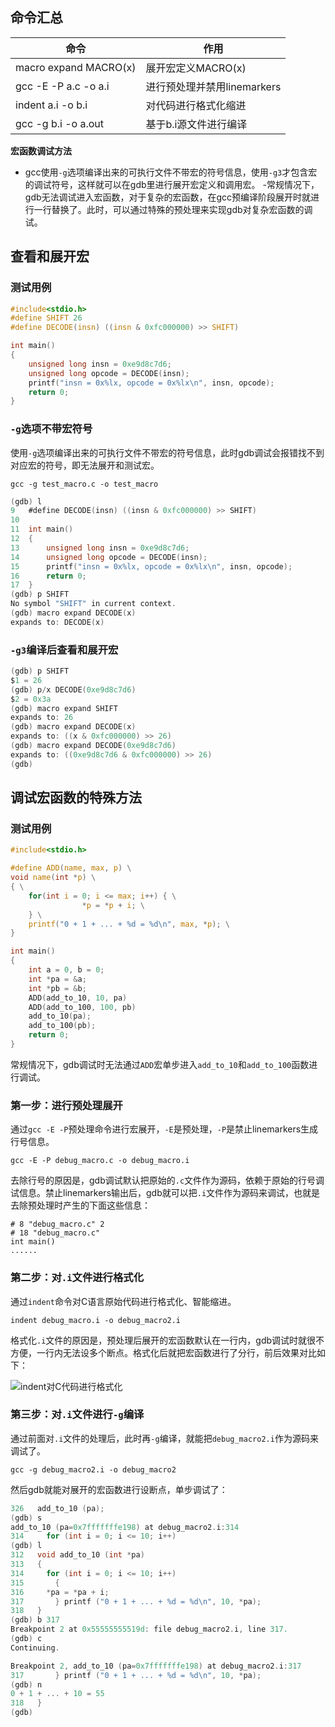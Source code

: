 ## 命令汇总
|命令|作用|
|---|---|
|macro expand MACRO(x)|展开宏定义MACRO(x)|
|gcc -E -P a.c -o a.i|进行预处理并禁用linemarkers|
|indent a.i -o b.i|对代码进行格式化缩进|
|gcc -g b.i -o a.out|基于b.i源文件进行编译|

**宏函数调试方法**

- gcc使用`-g`选项编译出来的可执行文件不带宏的符号信息，使用`-g3`才包含宏的调试符号，这样就可以在gdb里进行展开宏定义和调用宏。
-常规情况下， gdb无法调试进入宏函数，对于复杂的宏函数，在gcc预编译阶段展开时就进行一行替换了。此时，可以通过特殊的预处理来实现gdb对复杂宏函数的调试。

## 查看和展开宏

### 测试用例

```c
#include<stdio.h>
#define SHIFT 26
#define DECODE(insn) ((insn & 0xfc000000) >> SHIFT)

int main()
{
	unsigned long insn = 0xe9d8c7d6;
	unsigned long opcode = DECODE(insn);
	printf("insn = 0x%lx, opcode = 0x%lx\n", insn, opcode);
	return 0;
}
```

### `-g`选项不带宏符号
使用`-g`选项编译出来的可执行文件不带宏的符号信息，此时gdb调试会报错找不到对应宏的符号，即无法展开和测试宏。

`gcc -g test_macro.c -o test_macro`

```c
(gdb) l
9	#define DECODE(insn) ((insn & 0xfc000000) >> SHIFT)
10	
11	int main()
12	{
13		unsigned long insn = 0xe9d8c7d6;
14		unsigned long opcode = DECODE(insn);
15		printf("insn = 0x%lx, opcode = 0x%lx\n", insn, opcode);
16		return 0;
17	}
(gdb) p SHIFT
No symbol "SHIFT" in current context.
(gdb) macro expand DECODE(x)
expands to: DECODE(x)
```

### `-g3`编译后查看和展开宏
```c
(gdb) p SHIFT
$1 = 26
(gdb) p/x DECODE(0xe9d8c7d6)
$2 = 0x3a
(gdb) macro expand SHIFT
expands to: 26
(gdb) macro expand DECODE(x)
expands to: ((x & 0xfc000000) >> 26)
(gdb) macro expand DECODE(0xe9d8c7d6)
expands to: ((0xe9d8c7d6 & 0xfc000000) >> 26)
(gdb) 
```

## 调试宏函数的特殊方法

### 测试用例

```c
#include<stdio.h>

#define ADD(name, max, p) \
void name(int *p) \
{ \
    for(int i = 0; i <= max; i++) { \
                *p = *p + i; \
    } \
    printf("0 + 1 + ... + %d = %d\n", max, *p); \
}

int main()
{
	int a = 0, b = 0;
	int *pa = &a;
	int *pb = &b;
	ADD(add_to_10, 10, pa)
	ADD(add_to_100, 100, pb)
	add_to_10(pa);
	add_to_100(pb);
	return 0;
}
```

常规情况下，gdb调试时无法通过`ADD`宏单步进入`add_to_10`和`add_to_100`函数进行调试。

### 第一步：进行预处理展开

通过`gcc -E -P`预处理命令进行宏展开，`-E`是预处理，`-P`是禁止linemarkers生成行号信息。

```
gcc -E -P debug_macro.c -o debug_macro.i
```

去除行号的原因是，gdb调试默认把原始的`.c`文件作为源码，依赖于原始的行号调试信息。禁止linemarkers输出后，gdb就可以把`.i`文件作为源码来调试，也就是去除预处理时产生的下面这些信息：

```
# 8 "debug_macro.c" 2
# 18 "debug_macro.c"
int main()
......
```

### 第二步：对`.i`文件进行格式化

通过`indent`命令对C语言原始代码进行格式化、智能缩进。

```
indent debug_macro.i -o debug_macro2.i
```

格式化`.i`文件的原因是，预处理后展开的宏函数默认在一行内，gdb调试时就很不方便，一行内无法设多个断点。格式化后就把宏函数进行了分行，前后效果对比如下：

![indent对C代码进行格式化](https://cdn.jsdelivr.net/gh/HanxuLiu/CDN1/img/2023/202307141505504.png)

### 第三步：对`.i`文件进行`-g`编译

通过前面对`.i`文件的处理后，此时再`-g`编译，就能把`debug_macro2.i`作为源码来调试了。

```
gcc -g debug_macro2.i -o debug_macro2
```

然后gdb就能对展开的宏函数进行设断点，单步调试了：

```c
326	  add_to_10 (pa);
(gdb) s
add_to_10 (pa=0x7fffffffe198) at debug_macro2.i:314
314	    for (int i = 0; i <= 10; i++)
(gdb) l
312	  void add_to_10 (int *pa)
313	  {
314	    for (int i = 0; i <= 10; i++)
315	      {
316		*pa = *pa + i;
317	      } printf ("0 + 1 + ... + %d = %d\n", 10, *pa);
318	  }
(gdb) b 317
Breakpoint 2 at 0x55555555519d: file debug_macro2.i, line 317.
(gdb) c
Continuing.

Breakpoint 2, add_to_10 (pa=0x7fffffffe198) at debug_macro2.i:317
317	      } printf ("0 + 1 + ... + %d = %d\n", 10, *pa);
(gdb) n
0 + 1 + ... + 10 = 55
318	  }
(gdb) 
```